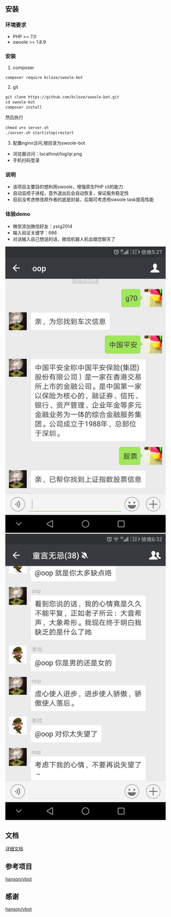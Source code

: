 
## 安装

### 环境要求

* PHP >= 7.0
* swoole >= 1.8.9

### 安装


1. composer

```
composer require kcloze/swoole-bot
```

2. git

```
git clone https://github.com/kcloze/swoole-bot.git
cd swoole-bot
composer install
```

然后执行

``` 
chmod u+x server.sh
./server.sh start|stop|restart

``` 
3. 配置nginx访问,根目录为swoole-bot
* 浏览器访问：localhost/log/qr.png
* 手机扫码登录






### 说明
* 该项目主要目的想利用swoole，增强原生PHP cli的能力
* 自动监控子进程，意外退出后会自动恢复，保证服务稳定性
* 目前没考虑修改原作者的底层封装，后期可考虑用swoole task提高性能

### 体验demo
* 微信添加微信好友：ysrg2014
* 输入验证关键字：666
* 对话输入自己想说的话，微信机器人机会跟您聊天了

![效果截图1](swoole-bot-demo-1.png)
![效果截图2](swoole-bot-demo-2.png)


## 文档

[详细文档](https://github.com/HanSon/vbot/wiki)




## 参考项目

[hanson/vbot](https://github.com/HanSon/vbot)


## 感谢

[hanson/vbot](https://github.com/HanSon/vbot)


